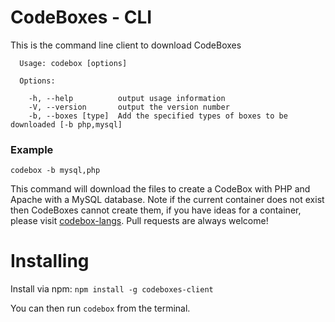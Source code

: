# CodeBoxes - CLI

This is the command line client to download CodeBoxes

```
  Usage: codebox [options]

  Options:

    -h, --help          output usage information
    -V, --version       output the version number
    -b, --boxes [type]  Add the specified types of boxes to be downloaded [-b php,mysql]

```

### Example

`codebox -b mysql,php` 

This command will download the files to create a CodeBox with PHP and Apache with a MySQL database.
Note if the current container does not exist then CodeBoxes cannot create them, if you have ideas for a container, please visit [codebox-langs](https://github.com/codeboxes/box-repo). Pull requests are always welcome!

# Installing

Install via npm: `npm install -g codeboxes-client`

You can then run `codebox` from the terminal.
